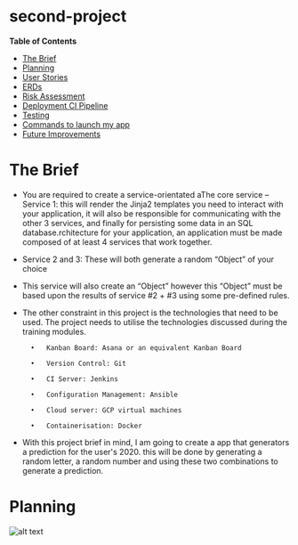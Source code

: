 # second-project
**Table of Contents**

* [The Brief](#the-brief)
* [Planning](#planning)
* [User Stories](#user-stories)
* [ERDs](#ERDs)
* [Risk Assessment](#Riks-Assessment)
* [Deployment CI Pipeline](#Dpeloyment&CI-Pipeline)
* [Testing](#Testing)
* [Commands to launch my app](#Commands-to-launch-my-app)
* [Future Improvements](#Future-Improvements)


# The Brief

- You are required to create a service-orientated aThe core service 
– Service 1: this will render the Jinja2 templates you need to interact with your application, it will also be responsible for communicating with the other 3 services, and finally for persisting some data in an SQL database.rchitecture for your application, an application must be made composed of at least 4 services that work together.
- Service 2 and 3: These will both generate a random “Object” of your choice
- This service will also create an “Object” however this “Object” must be based upon the results of service #2 + #3 using some pre-defined rules.
- The other constraint in this project is the technologies that need to be used. The project needs to utilise the technologies discussed during the training modules. 

        •	Kanban Board: Asana or an equivalent Kanban Board 

        •	Version Control: Git 

        •	CI Server: Jenkins 

        •	Configuration Management: Ansible

        •	Cloud server: GCP virtual machines 
    
        •	Containerisation: Docker 
- With this project brief in mind, I am going to create a app that generators a prediction for the user's 2020. this will be done by generating a random letter, a random number and using these two combinations to generate a prediction. 

# Planning

![alt text](screenshots/filename.png "Description goes here")


